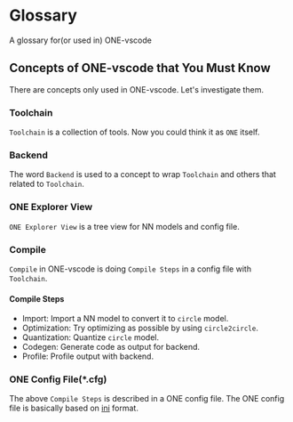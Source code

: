 # Glossary

A glossary for(or used in) ONE-vscode

## Concepts of ONE-vscode that You Must Know

There are concepts only used in ONE-vscode. Let's investigate them.

### Toolchain

`Toolchain` is a collection of tools. Now you could think it as `ONE` itself.

### Backend

The word `Backend` is used to a concept to wrap `Toolchain` and others that related to `Toolchain`.

### ONE Explorer View

`ONE Explorer View` is a tree view for NN models and config file.

### Compile

`Compile` in ONE-vscode is doing `Compile Steps` in a config file with `Toolchain`.

#### Compile Steps

- Import: Import a NN model to convert it to `circle` model.
- Optimization: Try optimizing as possible by using `circle2circle`.
- Quantization: Quantize `circle` model.
- Codegen: Generate code as output for backend.
- Profile: Profile output with backend.

### ONE Config File(*.cfg)

The above `Compile Steps` is described in a ONE config file. The ONE config file is basically based on [ini](https://en.wikipedia.org/wiki/INI_file) format.
